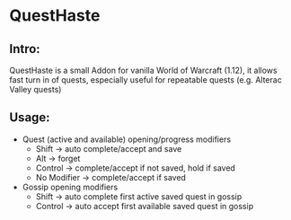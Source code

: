 # QuestHaste

## Intro:

QuestHaste is a small Addon for vanilla World of Warcraft (1.12), it allows fast turn in of quests, especially useful for repeatable quests (e.g. Alterac Valley quests)

## Usage:

* Quest (active and available) opening/progress modifiers
    * Shift -> auto complete/accept and save
    * Alt -> forget
    * Control -> complete/accept if not saved, hold if saved
    * No Modifier -> complete/accept if saved
* Gossip opening modifiers
    * Shift -> auto complete first active saved quest in gossip
    * Control -> auto accept first available saved quest in gossip
